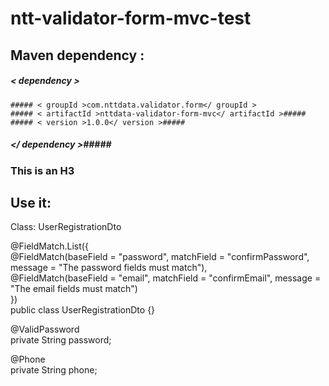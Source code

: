# ntt-validator-form-mvc-test


## Maven dependency :  
##### < dependency >  
    ##### < groupId >com.nttdata.validator.form</ groupId >
    ##### < artifactId >nttdata-validator-form-mvc</ artifactId >#####  
    ##### < version >1.0.0</ version >#####  
##### </ dependency >#####  

### This is an H3 ######

## Use it:

Class: UserRegistrationDto  

@FieldMatch.List({  
        @FieldMatch(baseField = "password", matchField = "confirmPassword", message = "The password fields must match"),  
        @FieldMatch(baseField = "email", matchField = "confirmEmail", message = "The email fields must match")  
})  
public class UserRegistrationDto {}  


@ValidPassword  
private String password;  

@Phone  
private String phone;  

